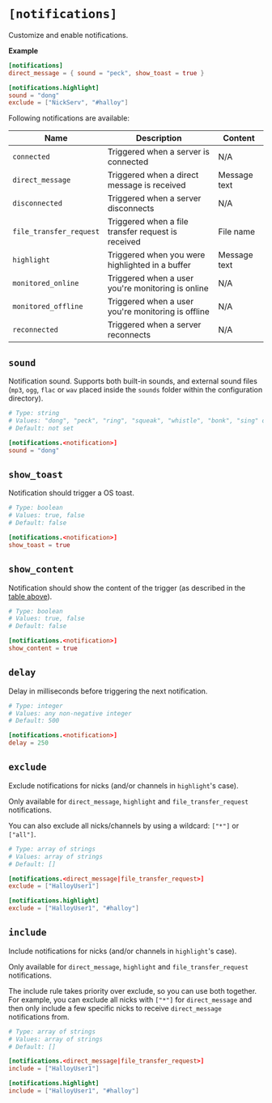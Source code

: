 # `[notifications]`

Customize and enable notifications.

**Example**

```toml
[notifications]
direct_message = { sound = "peck", show_toast = true }

[notifications.highlight]
sound = "dong"
exclude = ["NickServ", "#halloy"]
```

Following notifications are available:

| Name                    | Description                                        | <span id="content">Content</span> |
| ----------------------- | -------------------------------------------------- | --------------------------------- |
| `connected`             | Triggered when a server is connected               | N/A                               |
| `direct_message`        | Triggered when a direct message is received        | Message text                      |
| `disconnected`          | Triggered when a server disconnects                | N/A                               |
| `file_transfer_request` | Triggered when a file transfer request is received | File name                         |
| `highlight`             | Triggered when you were highlighted in a buffer    | Message text                      |
| `monitored_online`      | Triggered when a user you're monitoring is online  | N/A                               |
| `monitored_offline`     | Triggered when a user you're monitoring is offline | N/A                               |
| `reconnected`           | Triggered when a server reconnects                 | N/A                               |


## `sound`

Notification sound.
Supports both built-in sounds, and external sound files (`mp3`, `ogg`, `flac` or `wav` placed inside the `sounds` folder within the configuration directory).

```toml
# Type: string
# Values: "dong", "peck", "ring", "squeak", "whistle", "bonk", "sing" or external sound.
# Default: not set

[notifications.<notification>]
sound = "dong"
```

## `show_toast`

Notification should trigger a OS toast.

```toml
# Type: boolean
# Values: true, false
# Default: false

[notifications.<notification>]
show_toast = true
```

## `show_content`

Notification should show the content of the trigger (as described in the [table above](#content)).

```toml
# Type: boolean
# Values: true, false
# Default: false

[notifications.<notification>]
show_content = true
```

## `delay`

Delay in milliseconds before triggering the next notification.

```toml
# Type: integer
# Values: any non-negative integer
# Default: 500

[notifications.<notification>]
delay = 250
```

## `exclude`

Exclude notifications for nicks (and/or channels in `highlight`'s case).

Only available for `direct_message`, `highlight` and `file_transfer_request`
notifications.

You can also exclude all nicks/channels by using a wildcard: `["*"]` or `["all"]`.

```toml
# Type: array of strings
# Values: array of strings
# Default: []

[notifications.<direct_message|file_transfer_request>]
exclude = ["HalloyUser1"]

[notifications.highlight]
exclude = ["HalloyUser1", "#halloy"]
```

## `include`

Include notifications for nicks (and/or channels in `highlight`'s case).

Only available for `direct_message`, `highlight` and `file_transfer_request`
notifications.

The include rule takes priority over exclude, so you can use both together.
For example, you can exclude all nicks with `["*"]` for `direct_message` and
then only include a few specific nicks to receive `direct_message` notifications
from.

```toml
# Type: array of strings
# Values: array of strings
# Default: []

[notifications.<direct_message|file_transfer_request>]
include = ["HalloyUser1"]

[notifications.highlight]
include = ["HalloyUser1", "#halloy"]
```
